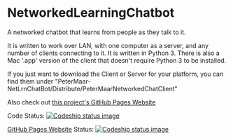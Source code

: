 # NetworkedLearningChatbot
A networked chatbot that learns from people as they talk to it.

It is written to work over LAN, with one computer as a server, and any number of clients connecting to it. It is written in Python 3. There is also a Mac '.app' version of the client that doesn't require Python 3 to be installed.

If you just want to download the Client or Server for your platform, you can find them under "PeterMaar-NetLrnChatBot/Distribute/PeterMaarNetworkedChatClient"

Also check out <a href="https://alset333.github.io/NetworkedLearningChatbot/">this project's GitHub Pages Website</a>

Code Status:
<a href="https://codeship.com/projects/127306">
<img src="https://codeship.com/projects/63cce800-9cf2-0133-b2d9-0231463e1316/status?branch=master" alt="Codeship status image">
</a>

<a href="https://alset333.github.io/NetworkedLearningChatbot/">GitHub Pages Website</a> Status:
<a href="https://codeship.com/projects/127306">
<img src="https://codeship.com/projects/63cce800-9cf2-0133-b2d9-0231463e1316/status?branch=gh-pages" alt="Codeship status image">
</a>
